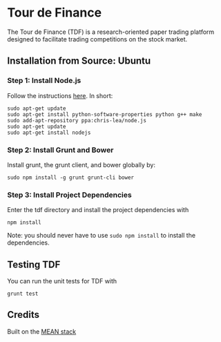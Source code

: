 # Tour de Finance

The Tour de Finance (TDF) is a research-oriented paper trading platform
designed to facilitate trading competitions on the stock market.

## Installation from Source: Ubuntu

### Step 1: Install Node.js

Follow the instructions [here](https://github.com/joyent/node/wiki/Installing-Node.js-via-package-manager).
In short:

    sudo apt-get update
    sudo apt-get install python-software-properties python g++ make
    sudo add-apt-repository ppa:chris-lea/node.js
    sudo apt-get update
    sudo apt-get install nodejs

### Step 2: Install Grunt and Bower

Install grunt, the grunt client, and bower globally by:

    sudo npm install -g grunt grunt-cli bower

### Step 3: Install Project Dependencies

Enter the tdf directory and install the project dependencies with

    npm install

Note: you should never have to use `sudo npm install` to install the
dependencies.

## Testing TDF

You can run the unit tests for TDF with

    grunt test

## Credits

Built on the [MEAN stack](http://www.mean.io)
